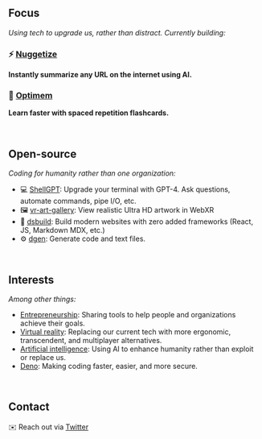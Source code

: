 ## Focus
*Using tech to upgrade us, rather than distract. Currently building:*

### ⚡️ [**Nuggetize**](https://nuggetize.com)
**Instantly summarize any URL on the internet using AI.** 

### 🧠 [**Optimem**](https://optimem.org)
**Learn faster with spaced repetition flashcards.** 

&nbsp;

## Open-source
*Coding for humanity rather than one organization:*

- 💻 [ShellGPT](https://github.com/mattvr/shellgpt): Upgrade your terminal with GPT-4. Ask questions, automate commands, pipe I/O, etc.
- 🖼️ [vr-art-gallery](https://github.com/mattvr/vr-art-gallery): View realistic Ultra HD artwork in WebXR 
- 🔨 [dsbuild](https://github.com/mattvr/dsbuild): Build modern websites with zero added frameworks (React, JS, Markdown MDX, etc.)
- ⚙️ [dgen](https://github.com/mattvr/dgen): Generate code and text files. 

&nbsp;

## Interests
*Among other things:*

- [Entrepreneurship](https://mattvr.io): Sharing tools to help people and organizations achieve their goals.
- [Virtual reality](https://mattvr.io/vr): Replacing our current tech with more ergonomic, transcendent, and multiplayer alternatives.
- [Artificial intelligence](https://mattvr.io/ai): Using AI to enhance humanity rather than exploit or replace us.
- [Deno](https://mattvr.io/deno): Making coding faster, easier, and more secure.

&nbsp;

## Contact

✉️ Reach out via [Twitter](https://mattvr.io/twitter)
